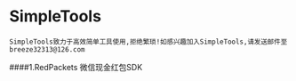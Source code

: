 # SimpleTools
`SimpleTools致力于高效简单工具使用,拒绝繁琐!如感兴趣加入SimpleTools,请发送邮件至breeze32313@126.com`

####1.RedPackets 微信现金红包SDK